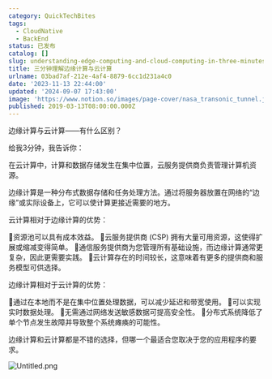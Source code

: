 ```yaml
---
category: QuickTechBites
tags:
  - CloudNative
  - BackEnd
status: 已发布
catalog: []
slug: understanding-edge-computing-and-cloud-computing-in-three-minutes
title: 三分钟理解边缘计算与云计算
urlname: 03bad7af-212e-4af4-8879-6cc1d231a4c0
date: '2023-11-13 22:44:00'
updated: '2024-09-07 17:43:00'
image: 'https://www.notion.so/images/page-cover/nasa_transonic_tunnel.jpg'
published: 2019-03-13T08:00:00.000Z
---
```


边缘计算与云计算——有什么区别？


给我3分钟，我告诉你：


在云计算中，计算和数据存储发生在集中位置，云服务提供商负责管理计算机资源。


边缘计算是一种分布式数据存储和任务处理方法。通过将服务器放置在网络的“边缘”或实际设备上，它可以使计算更接近需要的地方。


云计算相对于边缘计算的优势：


🔹资源池可以具有成本效益。
🔹云服务提供商 (CSP) 拥有大量可用资源，这使得扩展或缩减变得简单。
🔹通信服务提供商为您管理所有基础设施，而边缘计算通常更复杂，因此更需要实践。
🔹云计算存在的时间较长，这意味着有更多的提供商和服务模型可供选择。


边缘计算相对于云计算的优势：


🔸通过在本地而不是在集中位置处理数据，可以减少延迟和带宽使用。
🔸可以实现实时数据处理。
🔸无需通过网络发送敏感数据可提高安全性。
🔸分布式系统降低了单个节点发生故障并导致整个系统瘫痪的可能性。


边缘计算和云计算都是不错的选择，但哪一个最适合您取决于您的应用程序的要求。


![Untitled.png](https://prod-files-secure.s3.us-west-2.amazonaws.com/5d24fe63-e567-4804-86f9-9fdc62e13082/13581d9b-f241-4af1-9995-cb87504adaf1/Untitled.png?X-Amz-Algorithm=AWS4-HMAC-SHA256&X-Amz-Content-Sha256=UNSIGNED-PAYLOAD&X-Amz-Credential=ASIAZI2LB4664XEPBJ2M%2F20250322%2Fus-west-2%2Fs3%2Faws4_request&X-Amz-Date=20250322T053817Z&X-Amz-Expires=3600&X-Amz-Security-Token=IQoJb3JpZ2luX2VjEF0aCXVzLXdlc3QtMiJGMEQCIFn8g2nxpCCxZQljLxcS6%2BQ30a5MlXTnzlFC%2FtbDkYBnAiBTRkBdgDje%2FSo9UrHdaV%2BBIc3Y8liocM68C3rfFPGTJiqIBAi2%2F%2F%2F%2F%2F%2F%2F%2F%2F%2F8BEAAaDDYzNzQyMzE4MzgwNSIMOX18Ynkg%2Bik6DnjQKtwDX2jchSYz%2Bw%2BWtSzw84dqVonwGkV7MnDhcWDafZL0pgFjvjYbYGMiwvhtE1n4AQ7hhOJASlzAPadruxZWhOVXphuHSz9rSTTXE3utNrot%2B0B9xslhPoLPP%2BtVW2cwlmbStEfxvuOgugY4LOD2qzd3Tso%2FpuEejXIGQ9yD0yhEJUFM2JiWGnpLirBt5g%2FECgNfyB5aRLT4u%2Fle61wJ4BT%2FiEzndrPNf%2Bs5WtkZzHpzlLpQLRp6vBeVHSgmVN7FpwAl5rtEevRHw5GT04b6712E%2BbHcLkk2IBXoYIVSefkPudoq%2FkmkLZPGOxW30Pvnb%2FAPPxXm7TM%2BzdaivwkYqfseyIe4DtC52UHZhCYoPz11IxtQX4aY0NXt4oK%2Fct94935SVJo%2BxlWgVOrk1QbnuCIaj4GICczrLo6YsfaQLigoczCL2NYpoLDPhu1eKkYWjaOjVhFNcWlelEpzJ%2BGWCXvc9lfwnGe0R4nyiv11gxF8Ql2KjdRp%2FUldBWguv4e0D5jMw%2F4BgjfIgnDIlIQ%2FquHUn3X4Q%2BVi53NrmzEJwE2uZcMQDfN8GoI6J%2BR9xPO9jR6Ef3M5TJn5vPiCSeMpBmQy7u17D0fNcPGuGPSVMhdryJJyklxJZ8Vd2rjJwMcwm4n5vgY6pgGdla5hghS3EhgQGdTyPVToVNldAX8q5gmqZfwk0WqxXnQVSFlgFOjpdgvWArMfyRem8XySO4RkqMZ4sjaJoOEv18ElPuixI3YF3ttEHfehlLebOm%2FXKEUvLI7OjYzIDqchtzMVZiFO1ogd%2F%2BOia0Yr9T%2B895GZAHVJQev0%2BK9UgMdO%2B1VF%2FHdfyXtXOPKUwVrqHJjs7J52yoqIPZN3VRckFvlTtT%2BX&X-Amz-Signature=4188e4b021ef8817c5176d4ddba1c0379dffa87bf7f2a7312f35a113dc2a6f5b&X-Amz-SignedHeaders=host&x-id=GetObject)

